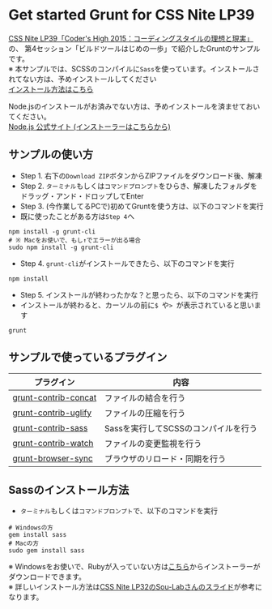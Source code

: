 # Get started Grunt for CSS Nite LP39

[CSS Nite LP39「Coder's High 2015：コーディングスタイルの理想と現実」](http://cssnite.jp/lp/lp39/)の、
第4セッション「ビルドツールはじめの一歩」で紹介したGruntのサンプルです。  
※ 本サンプルでは、SCSSのコンパイルに`Sass`を使っています。インストールされてない方は、予めインストールしてください  
[インストール方法はこちら](#Sassのインストール方法)

Node.jsのインストールがお済みでない方は、予めインストールを済ませておいてください。  
[Node.js 公式サイト (インストーラーはこちらから)](http://nodejs.org/)

## サンプルの使い方

- Step 1. 右下の`Download ZIP`ボタンからZIPファイルをダウンロード後、解凍
- Step 2. `ターミナル`もしくは`コマンドプロンプト`をひらき、解凍したフォルダをドラッグ・アンド・ドロップしてEnter
- Step 3. (今作業してるPCで)初めてGruntを使う方は、以下のコマンドを実行
 - 既に使ったことがある方は`Step 4`へ

```
npm install -g grunt-cli
# ※ Macをお使いで、もし↑でエラーが出る場合
sudo npm install -g grunt-cli
```

- Step 4. `grunt-cli`がインストールできたら、以下のコマンドを実行

```
npm install
```

- Step 5. インストールが終わったかな？と思ったら、以下のコマンドを実行
 - インストールが終わると、カーソルの前に`$ `や`> `が表示されていると思います

```
grunt
```

## サンプルで使っているプラグイン

プラグイン | 内容
---- | ----
[grunt-contrib-concat](https://github.com/gruntjs/grunt-contrib-concat) | ファイルの結合を行う
[grunt-contrib-uglify](https://github.com/gruntjs/grunt-contrib-uglify) | ファイルの圧縮を行う
[grunt-contrib-sass](https://github.com/gruntjs/grunt-contrib-sass) | Sassを実行してSCSSのコンパイルを行う
[grunt-contrib-watch](https://github.com/gruntjs/grunt-contrib-watch) | ファイルの変更監視を行う
[grunt-browser-sync](https://github.com/shakyshane/grunt-browser-sync) | ブラウザのリロード・同期を行う

## Sassのインストール方法

- `ターミナル`もしくは`コマンドプロンプト`で、以下のコマンドを実行

```
# Windowsの方
gem install sass
# Macの方
sudo gem install sass
```

※ Windowsをお使いで、Rubyが入っていない方は[こちら](http://rubyinstaller.org/)からインストーラーがダウンロードできます。  
※ 詳しいインストール方法は[CSS Nite LP32のSou-Labさんのスライド](http://cssnite.jp/archives/post_2657.html)が参考になります。

